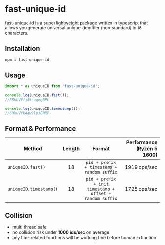 # fast-unique-id

fast-unique-id is a super lightweight package written in typescript that allows you generate universal unique identifier (non-standard) in 18 characters.


## Installation

```sh
npm i fast-unique-id
```

## Usage

```js
import * as uniqueID from 'fast-unique-id';

console.log(uniqueID.fast());
//68kUVYfj05caqmg0PL

console.log(uniqueID.timestamp());
//68kUVYk4gw9lp3ENRP
```

## Format & Performance

|Method|Length|Format|Performance (Ryzen 5 1600)
|-|:-:|:-:|-:|
|`uniqueID.fast()`|18| `pid + prefix + timestamp + random suffix`|1919 ops/sec|
|`uniqueID.timestamp()`|18|`pid + prefix + init timestamp + offset + random suffix`|1725 ops/sec|


## Collision
- multi thread safe
- no collision risk under **1000 ids/sec** on average
- any time related functions will be working fine before human extinction
